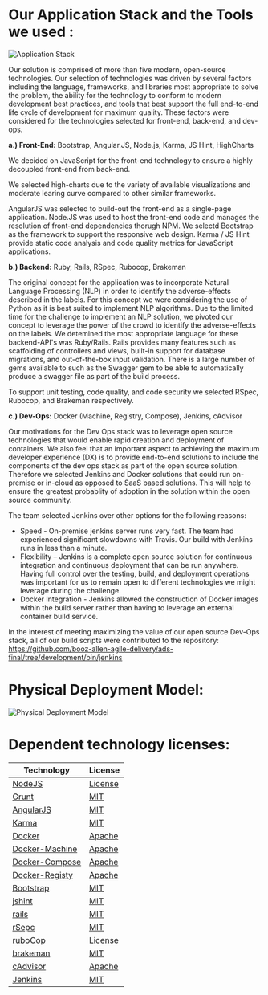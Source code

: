 
# Our Application Stack and the Tools we used : 

![Application Stack](https://cloud.githubusercontent.com/assets/8406690/8513068/e3b2a558-232a-11e5-9eda-83a49d6839f7.png)


Our solution is comprised of more than five modern, open-source technologies.  Our selection of technologies was driven by several factors including the language, frameworks, and libraries most appropriate to solve the problem, the ability for the technology to conform to modern development best practices, and tools that best support the full end-to-end life cycle of development for maximum quality.  These factors were considered for the technologies selected for front-end, back-end, and dev-ops.

**a.) Front-End:** Bootstrap, Angular.JS, Node.js, Karma, JS Hint, HighCharts

We decided on JavaScript for the front-end technology to ensure a highly decoupled front-end from back-end.

We selected high-charts due to the variety of available visualizations and moderate learing curve compared to other similar frameworks.

AngularJS was selected to build-out the front-end as a single-page application.
Node.JS was used to host the front-end code and manages the resolution of front-end dependencies thorugh NPM.
We selectd Bootstrap as the framework to support the responsive web design.
Karma / JS Hint provide static code analysis and code quality metrics for JavaScript applications.

**b.) Backend:** Ruby, Rails, RSpec, Rubocop, Brakeman

The original concept for the application was to incorporate Natural Language Processing (NLP) in order to identify the adverse-effects described in the labels.  For this concept we were considering the use of Python as it is best suited to implement NLP algorithms.  Due to the limited time for the challenge to implement an NLP solution, we pivoted our concept to leverage the power of the crowd to identify the adverse-effects on the labels.   We detemined the most appropriate language for these backend-API's was Ruby/Rails.  Rails provides many features such as scaffolding of controllers and views, built-in support for database migrations, and out-of-the-box input validation.  There is a large number of gems available to such as the Swagger gem to be able to automatically produce a swagger file as part of the build process.

To support unit testing, code quality, and code security we selected RSpec, Rubocop, and Brakeman respectively.

**c.) Dev-Ops:** Docker (Machine, Registry, Compose), Jenkins, cAdvisor

Our motivations for the Dev Ops stack was to leverage open source technologies that would enable rapid creation and deployment of containers.  We also feel that an important aspect to achieving the maximum developer experience (DX) is to provide end-to-end solutions to include the components of the dev ops stack as part of the open source solution.   Therefore we selected Jenkins and Docker solutions that could run on-premise or in-cloud as opposed to SaaS based solutions.  This will help to ensure the greatest probablity of adoption in the solution within the open source community.

The team selected Jenkins over other options for the following reasons:
- Speed - On-premise jenkins server runs very fast.  The team had experienced significant slowdowns with Travis.   Our build with Jenkins runs in less than a minute. 
- Flexibility – Jenkins is a complete open source solution for continuous integration and continuous deployment that can be run anywhere. Having full control over the testing, build, and deployment operations was important for us to remain open to different technologies we might leverage during the challenge. 
- Docker Integration - Jenkins allowed the construction of Docker images within the build server rather than having to leverage an external container build service. 

In the interest of meeting maximizing the value of our open source Dev-Ops stack, all of our build scripts were contributed to the repository:
https://github.com/booz-allen-agile-delivery/ads-final/tree/development/bin/jenkins



# Physical Deployment Model:

![Physical Deployment Model](https://cloud.githubusercontent.com/assets/8406690/8513155/a8c11102-232d-11e5-8cd5-9ea748f1e537.png)


# Dependent technology licenses:
| Technology  |  License    |
| ----------- |-------------|
| [NodeJS](https://github.com/joyent/node)  | [License](https://github.com/joyent/node/blob/master/LICENSE) |
| [Grunt](http://gruntjs.com/)  | [MIT](https://github.com/gruntjs/grunt/blob/master/LICENSE-MIT )  |
| [AngularJS](https://angularjs.org/)  | [MIT](https://github.com/angular/angular.js/blob/master/LICENSE)  |
| [Karma](http://karma-runner.github.io/0.12/index.html) | [MIT](https://github.com/karma-runner/karma/blob/master/LICENSE)  |
| [Docker](https://www.docker.com/)  | [Apache](https://github.com/docker/docker/blob/master/LICENSE)  |
| [Docker-Machine](https://github.com/docker/machine)  | [Apache](https://github.com/docker/machine/blob/master/LICENSE) |
| [Docker-Compose](https://github.com/docker/compose)  | [Apache](https://github.com/docker/compose/blob/master/LICENSE) |
| [Docker-Registy](https://github.com/docker/distribution) | [Apache](https://github.com/docker/distribution/blob/master/LICENSE) |
| [Bootstrap](http://getbootstrap.com/) | [MIT](https://github.com/twbs/bootstrap/blob/master/LICENSE)  |
| [jshint](http://jshint.com/) | [MIT](https://github.com/jshint/jshint/blob/master/LICENSE) |
| [rails](https://github.com/rails/rails) | [MIT](http://opensource.org/licenses/MIT) |
| [rSepc](https://github.com/rspec/rspec) | [MIT](https://github.com/rspec/rspec/blob/master/License.txt) |
| [ruboCop](https://github.com/bbatsov/rubocop) | [License](https://github.com/bbatsov/rubocop/blob/master/LICENSE.txt) |
| [brakeman](https://github.com/presidentbeef/brakeman) | [MIT](https://github.com/presidentbeef/brakeman/blob/master/MIT-LICENSE) |
| [cAdvisor](https://github.com/google/cadvisor) | [Apache](https://github.com/google/cadvisor/blob/master/LICENSE) 
| [Jenkins](https://jenkins-ci.org/)  | [MIT](https://github.com/jenkinsci/jenkins/blob/master/LICENSE.txt) |

